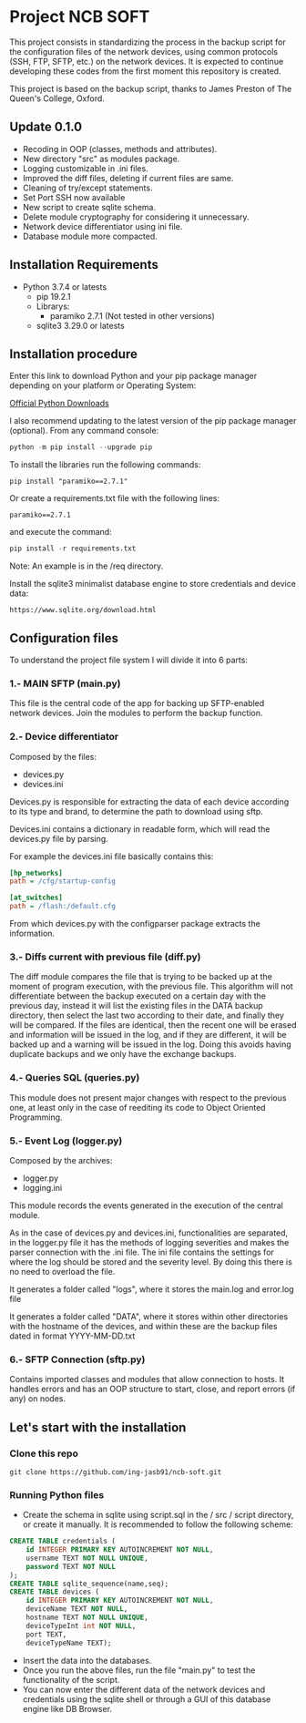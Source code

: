 # Project NCB SOFT

This project consists in standardizing the process in the backup script for the configuration files of the network devices, using common protocols (SSH, FTP, SFTP, etc.) on the network devices.  It is expected to continue developing these codes from the first moment this repository is created.

This project is based on the backup script, thanks to James Preston of The Queen's College, Oxford.

## Update 0.1.0

- Recoding in OOP (classes, methods and attributes).
- New directory "src" as modules package.
- Logging customizable in .ini files.
- Improved the diff files, deleting if current files are same.
- Cleaning of try/except statements.
- Set Port SSH now available
- New script to create sqlite schema.
- Delete module cryptography for considering it unnecessary.
- Network device differentiator using ini file.
- Database module more compacted. 

## Installation Requirements

- Python 3.7.4 or latests
  - pip 19.2.1
  - Librarys:
    - paramiko 2.7.1 (Not tested in other versions)
  - sqlite3 3.29.0 or latests
  
## Installation procedure

  Enter this link to download Python and your pip package manager
  depending on your platform or Operating System:

  [Official Python Downloads](https://www.python.org/downloads/)

I also recommend updating to the latest version of the pip package manager (optional). From any command console:

```python
python -m pip install --upgrade pip
```

To install the libraries run the following commands:

```pip
pip install "paramiko==2.7.1"
```

Or create a requirements.txt file with the following lines:

```pip
paramiko==2.7.1
```

and execute the command:

```python
pip install -r requirements.txt
```

Note: An example is in the /req directory.

Install the sqlite3 minimalist database engine to store credentials and device data:

```url
https://www.sqlite.org/download.html
```

## Configuration files

To understand the project file system I will divide it into 6 parts:

### 1.- MAIN SFTP (main.py)

This file is the central code of the app for backing up SFTP-enabled network devices.
Join the modules to perform the backup function.

### 2.- Device differentiator

Composed by the files:

- devices.py
- devices.ini

Devices.py is responsible for extracting the data of each device according to its type and brand, to determine the path to download using sftp.

Devices.ini contains a dictionary in readable form, which will read the devices.py file by parsing.

For example the devices.ini file basically contains this:

```ini
[hp_networks]
path = /cfg/startup-config

[at_switches]
path = /flash:/default.cfg
```

From which devices.py with the configparser package extracts the information.

### 3.- Diffs current with previous file (diff.py)

The diff module compares the file that is trying to be backed up at the moment of program execution, with the previous file. This algorithm will not differentiate between the backup executed on a certain day with the previous day, instead it will list the existing files in the DATA backup directory, then select the last two according to their date, and finally they will be compared. If the files are identical, then the recent one will be erased and information will be issued in the log, and if they are different, it will be backed up and a warning will be issued in the log. Doing this avoids having duplicate backups and we only have the exchange backups.

### 4.- Queries SQL (queries.py)

This module does not present major changes with respect to the previous one, at least only in the case of reediting its code to Object Oriented Programming.

### 5.- Event Log (logger.py)

Composed by the archives:

- logger.py
- logging.ini

This module records the events generated in the execution of the central module.

As in the case of devices.py and devices.ini, functionalities are separated, in the logger.py file it has the methods of logging severities and makes the parser connection with the .ini file.
The ini file contains the settings for where the log should be stored and the severity level. By doing this there is no need to overload the file.

It generates a folder called "logs", where it stores the main.log and error.log file

It generates a folder called "DATA", where it stores within other directories
with the hostname of the devices, and within these are the backup files
dated in format YYYY-MM-DD.txt

### 6.- SFTP Connection (sftp.py)

Contains imported classes and modules that allow connection to hosts. It handles errors and has an OOP structure to start, close, and report errors (if any) on nodes.

## Let's start with the installation

### Clone this repo

```git
git clone https://github.com/ing-jasb91/ncb-soft.git
```

### Running Python files

- Create the schema in sqlite using script.sql in the / src / script directory, or create it manually. It is recommended to follow the following scheme:

```sql
CREATE TABLE credentials (
    id INTEGER PRIMARY KEY AUTOINCREMENT NOT NULL,
    username TEXT NOT NULL UNIQUE,
    password TEXT NOT NULL
);
CREATE TABLE sqlite_sequence(name,seq);
CREATE TABLE devices (
    id INTEGER PRIMARY KEY AUTOINCREMENT NOT NULL,
    deviceName TEXT NOT NULL,
    hostname TEXT NOT NULL UNIQUE,
    deviceTypeInt int NOT NULL,
    port TEXT,
    deviceTypeName TEXT);
```

- Insert the data into the databases.
- Once you run the above files, run the file "main.py" to test the functionality of the script.
- You can now enter the different data of the network devices and credentials using the sqlite shell or through a GUI of this database engine like DB Browser.
